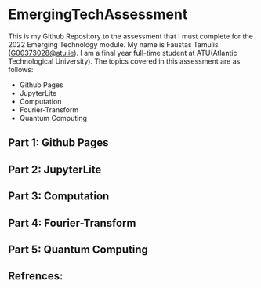 # EmergingTechAssessment

This is my Github Repository to the assessment that I must complete for the 2022 Emerging Technology module. My name is Faustas Tamulis (G00373028@atu.ie).
I am a final year full-time student at ATU(Atlantic Technological University).
The topics covered in this assessment are as follows:
*  Github Pages
*  JupyterLite
*  Computation
*  Fourier-Transform
*  Quantum Computing

## Part 1: Github Pages




## Part 2: JupyterLite




## Part 3: Computation




## Part 4: Fourier-Transform




## Part 5: Quantum Computing




## Refrences:
